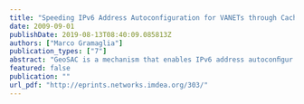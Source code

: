 ```yaml
---
title: "Speeding IPv6 Address Autoconfiguration for VANETs through Caching"
date: 2009-09-01
publishDate: 2019-08-13T08:40:09.085813Z
authors: ["Marco Gramaglia"]
publication_types: ["7"]
abstract: "GeoSAC is a mechanism that enables IPv6 address autoconﬁgur ation in vehicular networks based on geographic routing. It is built using one of the most know networking stack in the ﬁeld of VANET, the one proposed by the car-to-car conso rtium. GeoSAC adapts the existing IPv6 stateless address autoconﬁguration prot ocol to VANETs. In this thesis we analytically model GeoSAC in order to evaluate its perfomance, especially in terms of conﬁguration times. Then we propose an optimization for this protocol using router advertisement caching which has also been modeled. We validate both the model we proposed by means of simulation. Simulation results show that our optimization signiﬁcantly improves the performance in terms of conﬁguration time but also for si gnalling overhead."
featured: false
publication: ""
url_pdf: "http://eprints.networks.imdea.org/303/"
---
```


